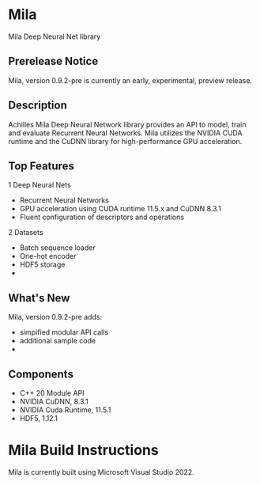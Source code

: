 # Mila
Mila Deep Neural Net library

## Prerelease Notice
Mila, version 0.9.2-pre is currently an early, experimental, preview release.

## Description
Achilles Mila Deep Neural Network library provides an API to model, train and evaluate
Recurrent Neural Networks. Mila utilizes the NVIDIA CUDA runtime and the CuDNN library
for high-performance GPU acceleration.

## Top Features
1 Deep Neural Nets
  * Recurrent Neural Networks
  * GPU acceleration using CUDA runtime 11.5.x and CuDNN 8.3.1
  * Fluent configuration of descriptors and operations

2 Datasets
  * Batch sequence loader
  * One-hot encoder
  * HDF5 storage
  *
 
## What's New
Mila, version 0.9.2-pre adds:
* simpified modular API calls
* additional sample code
* 

## Components
* C++ 20 Module API
* NVIDIA CuDNN, 8.3.1
* NVIDIA Cuda Runtime, 11.5.1
* HDF5, 1.12.1

# Mila Build Instructions
Mila is currently built using Microsoft Visual Studio 2022.
